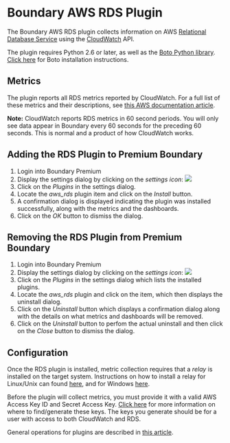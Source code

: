 Boundary AWS RDS Plugin
=======================

The Boundary AWS RDS plugin collects information on AWS [Relational Database Service](http://aws.amazon.com/rds/) using the [CloudWatch](http://aws.amazon.com/cloudwatch/) API.

The plugin requires Python 2.6 or later, as well as the [Boto Python library](https://github.com/boto/boto).  [Click here](https://github.com/boto/boto#installation) for Boto installation instructions.

## Metrics

The plugin reports all RDS metrics reported by CloudWatch.  For a full list of these metrics and their descriptions, see [this AWS documentation article](http://docs.aws.amazon.com/AmazonCloudWatch/latest/DeveloperGuide/rds-metricscollected.html).

**Note:** CloudWatch reports RDS metrics in 60 second periods.  You will only see data appear in Boundary every 60 seconds for the preceding 60 seconds.  This is normal and a product of how CloudWatch works.

## Adding the RDS Plugin to Premium Boundary

1. Login into Boundary Premium
2. Display the settings dialog by clicking on the _settings icon_: ![](src/main/resources/settings_icon.png)
3. Click on the _Plugins_ in the settings dialog.
4. Locate the _aws_rds_ plugin item and click on the _Install_ button.
5. A confirmation dialog is displayed indicating the plugin was installed successfully, along with the metrics and the dashboards.
6. Click on the _OK_ button to dismiss the dialog.

## Removing the RDS Plugin from Premium Boundary

1. Login into Boundary Premium
2. Display the settings dialog by clicking on the _settings icon_: ![](src/main/resources/settings_icon.png)
3. Click on the _Plugins_ in the settings dialog which lists the installed plugins.
4. Locate the _aws_rds_ plugin and click on the item, which then displays the uninstall dialog.
5. Click on the _Uninstall_ button which displays a confirmation dialog along with the details on what metrics and dashboards will be removed.
6. Click on the _Uninstall_ button to perfom the actual uninstall and then click on the _Close_ button to dismiss the dialog.

## Configuration

Once the RDS plugin is installed, metric collection requires that a _relay_ is installed on the target system. Instructions on how to install a relay for Linux/Unix can found [here](http://premium-documentation.boundary.com/relays), and for Windows [here](http://premium-support.boundary.com/customer/portal/articles/1656465-installing-relay-on-windows).

Before the plugin will collect metrics, you must provide it with a valid AWS Access Key ID and Secret Access Key.  [Click here](http://docs.aws.amazon.com/AWSSimpleQueueService/latest/SQSGettingStartedGuide/AWSCredentials.html) for more information on where to find/generate these keys.  The keys you generate should be for a user with access to both CloudWatch and RDS.

General operations for plugins are described in [this article](http://premium-support.boundary.com/customer/portal/articles/1635550-plugins---how-to).

